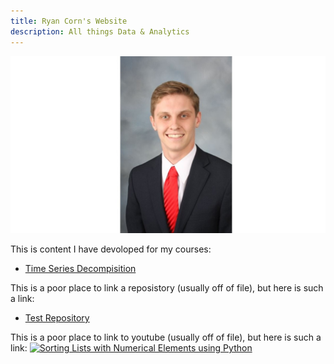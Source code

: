 ```yaml
---
title: Ryan Corn's Website
description: All things Data & Analytics
---
```


![My Picture](/Pictures/Ryan_HeadShot.png)

This is content I have devoloped for my courses:
- [Time Series Decompisition](/Timeseries/index.md)


This is a poor place to link a reposistory (usually off of file), but here is such a link:
- [Test Repository](https://github.com/rcorn97/Test)

This is a poor place to link to youtube (usually off of file), but here is such a link:
[![Sorting Lists with Numerical Elements using Python](https://img.youtube.com/vi/K9fKttKmz8A/0.jpg)](http://www.youtube.com/watch?v=K9fKttKmz8A)

